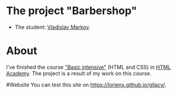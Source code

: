 # The project "Barbershop"

* The student: [Vladislav Markov](https://vk.com/loriens).

# About
I've finished the course ["Basic intensive"](https://htmlacademy.ru/intensive/htmlcss) (HTML and CSS) in [HTML Academy](https://htmlacademy.ru). The project is a result of my work on this course.

#Website
You can test this site on https://loriens.github.io/gllacy/.
